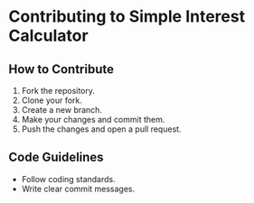 # Contributing to Simple Interest Calculator

## How to Contribute
1. Fork the repository.
2. Clone your fork.
3. Create a new branch.
4. Make your changes and commit them.
5. Push the changes and open a pull request.

## Code Guidelines
- Follow coding standards.
- Write clear commit messages.
